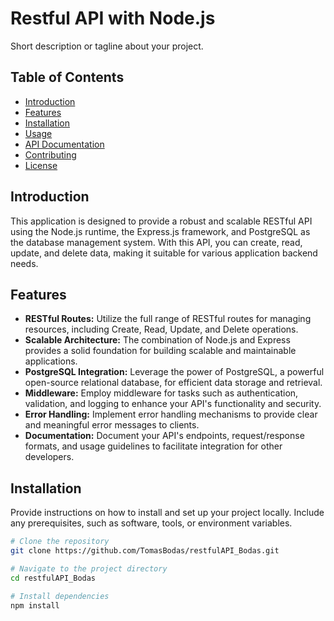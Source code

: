# Restful API with Node.js

Short description or tagline about your project.

## Table of Contents

- [Introduction](#introduction)
- [Features](#features)
- [Installation](#installation)
- [Usage](#usage)
- [API Documentation](#api-documentation)
- [Contributing](#contributing)
- [License](#license)

## Introduction

This application is designed to provide a robust and scalable RESTful API using the Node.js runtime, the Express.js framework, and PostgreSQL as the database management system. With this API, you can create, read, update, and delete data, making it suitable for various application backend needs.

## Features

- **RESTful Routes:** Utilize the full range of RESTful routes for managing resources, including Create, Read, Update, and Delete operations.
- **Scalable Architecture:** The combination of Node.js and Express provides a solid foundation for building scalable and maintainable applications.
- **PostgreSQL Integration:** Leverage the power of PostgreSQL, a powerful open-source relational database, for efficient data storage and retrieval.
- **Middleware:** Employ middleware for tasks such as authentication, validation, and logging to enhance your API's functionality and security.
- **Error Handling:** Implement error handling mechanisms to provide clear and meaningful error messages to clients.
- **Documentation:** Document your API's endpoints, request/response formats, and usage guidelines to facilitate integration for other developers.


## Installation

Provide instructions on how to install and set up your project locally. Include any prerequisites, such as software, tools, or environment variables.

```bash
# Clone the repository
git clone https://github.com/TomasBodas/restfulAPI_Bodas.git

# Navigate to the project directory
cd restfulAPI_Bodas

# Install dependencies
npm install
